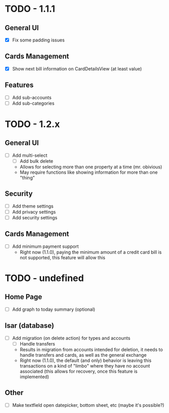 # TODO - 1.1.1

## General UI
- [x] Fix some padding issues

## Cards Management
- [x] Show next bill information on CardDetailsView (at least value)

## Features
- [ ] Add sub-accounts
- [ ] Add sub-categories

# TODO - 1.2.x

## General UI
- [ ] Add multi-select
    - [ ] Add bulk delete
    - Allows for selecting more than one property at a time (mr. obivious)
    - May require functions like showing information for more than one "thing"

## Security
- [ ] Add theme settings
- [ ] Add privacy settings
- [ ] Add security settings

## Cards Management
- [ ] Add minimum payment support
    - Right now (1.1.0), paying the minimum amount of a credit card bill is not supported, this feature will allow this

# TODO - undefined

## Home Page
- [ ] Add graph to today summary (optional)

## Isar (database)
- [ ] Add migration (on delete action) for types and accounts
    - [ ] Handle transfers
    - Results in migration from accounts intended for deletion, it needs to handle transfers and cards, as well as the general exchange
    - Right now (1.1.0), the default (and only) behavior is leaving this transactions on a kind of "limbo" where they have no account associated
    (this allows for recovery, once this feature is implemented)

## Other
- [ ] Make textfield open datepicker, bottom sheet, etc (maybe it's possible?)
